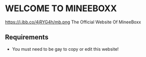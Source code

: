 # WELCOME TO MINEEBOXX
https://i.ibb.co/4jRYG4h/mb.png
The Official Website Of MineeBoxx 
## Requirements
- You must need to be gay to copy or edit this website!

